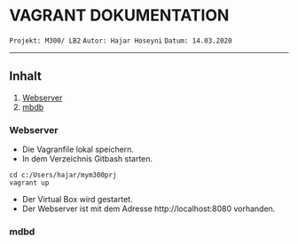# VAGRANT DOKUMENTATION
`Projekt: M300/ LB2`
`Autor: Hajar Hoseyni`
`Datum: 14.03.2020`
___
## Inhalt
1. [Webserver](#Webserver)
2. [mbdb](#mbdb)
### Webserver
- Die Vagranfile lokal speichern. 
- In dem Verzeichnis Gitbash starten.
``` 
cd c:/Users/hajar/mym300prj 
vagrant up 
```
- Der Virtual Box wird gestartet. 
- Der Webserver ist mit dem Adresse http://localhost:8080 vorhanden.

### mdbd





